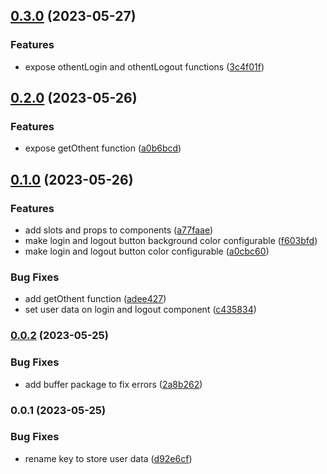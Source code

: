 

## [0.3.0](https://github.com/pawanpaudel93/othent-svelte-components/compare/0.2.0...0.3.0) (2023-05-27)


### Features

* expose othentLogin and othentLogout functions ([3c4f01f](https://github.com/pawanpaudel93/othent-svelte-components/commit/3c4f01fbba1ec38712a607f7d542b5bd36c6605a))

## [0.2.0](https://github.com/pawanpaudel93/othent-svelte-components/compare/0.1.0...0.2.0) (2023-05-26)


### Features

* expose getOthent function ([a0b6bcd](https://github.com/pawanpaudel93/othent-svelte-components/commit/a0b6bcdfc1ed7d9b181afd9e87b4ffe9ebe8b522))

## [0.1.0](https://github.com/pawanpaudel93/othent-svelte-components/compare/0.0.2...0.1.0) (2023-05-26)


### Features

* add slots and props to components ([a77faae](https://github.com/pawanpaudel93/othent-svelte-components/commit/a77faae4745d658560505e65744188350b353c87))
* make login and logout button background color configurable ([f603bfd](https://github.com/pawanpaudel93/othent-svelte-components/commit/f603bfd9e177b7ddfa9d931286a6795ef87eeeda))
* make login and logout button color configurable ([a0cbc60](https://github.com/pawanpaudel93/othent-svelte-components/commit/a0cbc60f8b1106515be94258fa21e5af8e28cff0))


### Bug Fixes

* add getOthent function ([adee427](https://github.com/pawanpaudel93/othent-svelte-components/commit/adee42731633c121a610f663303e434732e37674))
* set user data on login and logout component ([c435834](https://github.com/pawanpaudel93/othent-svelte-components/commit/c43583426c3b74ddca33522950ccf7e7f2aaf2ef))

### [0.0.2](https://github.com/pawanpaudel93/othent-svelte-components/compare/0.0.1...0.0.2) (2023-05-25)

### Bug Fixes

- add buffer package to fix errors ([2a8b262](https://github.com/pawanpaudel93/othent-svelte-components/commit/2a8b26213662cc5cb9411cc9f798d9dea566c398))

### 0.0.1 (2023-05-25)

### Bug Fixes

- rename key to store user data ([d92e6cf](https://github.com/pawanpaudel93/othent-svelte-components/commit/d92e6cf19fdaaa5ae8de0c8bc4130014a4d707f1))